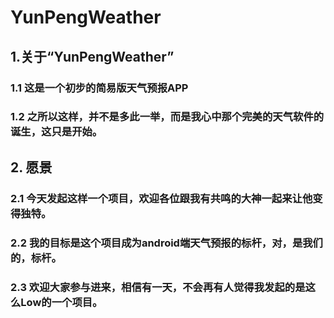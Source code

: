 # YunPengWeather
## 1.关于“YunPengWeather”
### 1.1 这是一个初步的简易版天气预报APP
### 1.2 之所以这样，并不是多此一举，而是我心中那个完美的天气软件的诞生，这只是开始。
## 2. 愿景
### 2.1 今天发起这样一个项目，欢迎各位跟我有共鸣的大神一起来让他变得独特。
### 2.2 我的目标是这个项目成为android端天气预报的标杆，对，是我们的，标杆。
### 2.3 欢迎大家参与进来，相信有一天，不会再有人觉得我发起的是这么Low的一个项目。
